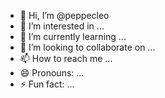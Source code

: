 - 👋 Hi, I’m @peppecleo
- 👀 I’m interested in ...
- 🌱 I’m currently learning ...
- 💞️ I’m looking to collaborate on ...
- 📫 How to reach me ...
- 😄 Pronouns: ...
- ⚡ Fun fact: ...

<!---
peppecleo/peppecleo is a ✨ special ✨ repository because its `README.md` (this file) appears on your GitHub profile.
You can click the Preview link to take a look at your changes.
--->
